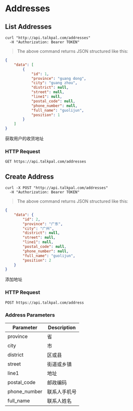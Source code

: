 # Addresses

## List Addresses

```shell
curl "http://api.talkpal.com/addresses"
  -H "Authorization: Bearer TOKEN"
```

> The above command returns JSON structured like this:

```json
{
	"data": [
		{
			"id": 1,
			"province": "guang dong",
			"city": "guang zhou",
			"district": null,
			"street": null,
			"line1": null,
			"postal_code": null,
			"phone_number": null,
			"full_name": "guolijun",
			"position": 1
		}
	]
}
```

获取用户的收货地址

### HTTP Request

`GET https://api.talkpal.com/addresses`




## Create Address

```shell
curl -X POST "http://api.talkpal.com/addresses"
  -H "Authorization: Bearer TOKEN"
```

> The above command returns JSON structured like this:

```json
{
	"data": {
		"id": 2,
		"province": "广东",
		"city": "广州",
		"district": null,
		"street": null,
		"line1": null,
		"postal_code": null,
		"phone_number": null,
		"full_name": "guolijun",
		"position": 2
	}
}
```

添加地址


### HTTP Request

`POST https://api.talkpal.com/address`

### Address Parameters

Parameter    | Description
------------ | -----------
province     | 省
city	     | 市
district     | 区或县
street	     | 街道或乡镇
line1	     | 地址
postal_code	 | 邮政编码
phone_number | 联系人手机号
full_name    | 联系人姓名
